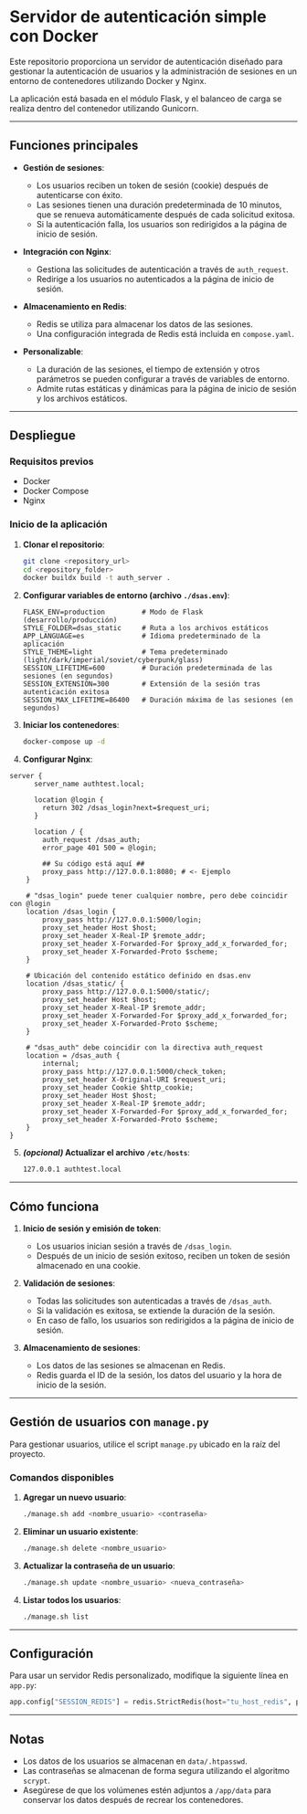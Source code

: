 # Servidor de autenticación simple con Docker

Este repositorio proporciona un servidor de autenticación diseñado para gestionar la autenticación de usuarios y la administración de sesiones en un entorno de contenedores utilizando Docker y Nginx.

La aplicación está basada en el módulo Flask, y el balanceo de carga se realiza dentro del contenedor utilizando Gunicorn.

---

## Funciones principales

- **Gestión de sesiones**:
  - Los usuarios reciben un token de sesión (cookie) después de autenticarse con éxito.
  - Las sesiones tienen una duración predeterminada de 10 minutos, que se renueva automáticamente después de cada solicitud exitosa.
  - Si la autenticación falla, los usuarios son redirigidos a la página de inicio de sesión.

- **Integración con Nginx**:
  - Gestiona las solicitudes de autenticación a través de `auth_request`.
  - Redirige a los usuarios no autenticados a la página de inicio de sesión.

- **Almacenamiento en Redis**:
  - Redis se utiliza para almacenar los datos de las sesiones.
  - Una configuración integrada de Redis está incluida en `compose.yaml`.

- **Personalizable**:
  - La duración de las sesiones, el tiempo de extensión y otros parámetros se pueden configurar a través de variables de entorno.
  - Admite rutas estáticas y dinámicas para la página de inicio de sesión y los archivos estáticos.

---

## Despliegue

### Requisitos previos

- Docker
- Docker Compose
- Nginx

### Inicio de la aplicación

1. **Clonar el repositorio**:

   ```bash
   git clone <repository_url>
   cd <repository_folder>
   docker buildx build -t auth_server .
   ```

2. **Configurar variables de entorno (archivo `./dsas.env`)**:

   ```env
   FLASK_ENV=production         # Modo de Flask (desarrollo/producción)
   STYLE_FOLDER=dsas_static     # Ruta a los archivos estáticos
   APP_LANGUAGE=es              # Idioma predeterminado de la aplicación
   STYLE_THEME=light            # Tema predeterminado (light/dark/imperial/soviet/cyberpunk/glass)
   SESSION_LIFETIME=600         # Duración predeterminada de las sesiones (en segundos)
   SESSION_EXTENSION=300        # Extensión de la sesión tras autenticación exitosa
   SESSION_MAX_LIFETIME=86400   # Duración máxima de las sesiones (en segundos)
   ```

3. **Iniciar los contenedores**:

   ```bash
   docker-compose up -d
   ```

4. **Configurar Nginx**:

```nginx
server {
      server_name authtest.local;

      location @login {
        return 302 /dsas_login?next=$request_uri;
      }

      location / {
        auth_request /dsas_auth;
        error_page 401 500 = @login;

        ## Su código está aquí ##
        proxy_pass http://127.0.0.1:8080; # <- Ejemplo
    }

    # "dsas_login" puede tener cualquier nombre, pero debe coincidir con @login
    location /dsas_login {
        proxy_pass http://127.0.0.1:5000/login;
        proxy_set_header Host $host;
        proxy_set_header X-Real-IP $remote_addr;
        proxy_set_header X-Forwarded-For $proxy_add_x_forwarded_for;
        proxy_set_header X-Forwarded-Proto $scheme;
    }

    # Ubicación del contenido estático definido en dsas.env
    location /dsas_static/ {
        proxy_pass http://127.0.0.1:5000/static/;
        proxy_set_header Host $host;
        proxy_set_header X-Real-IP $remote_addr;
        proxy_set_header X-Forwarded-For $proxy_add_x_forwarded_for;
        proxy_set_header X-Forwarded-Proto $scheme;
    }

    # "dsas_auth" debe coincidir con la directiva auth_request
    location = /dsas_auth {
        internal;
        proxy_pass http://127.0.0.1:5000/check_token;
        proxy_set_header X-Original-URI $request_uri;
        proxy_set_header Cookie $http_cookie;
        proxy_set_header Host $host;
        proxy_set_header X-Real-IP $remote_addr;
        proxy_set_header X-Forwarded-For $proxy_add_x_forwarded_for;
        proxy_set_header X-Forwarded-Proto $scheme;
    }
}
```

5. **_(opcional)_ Actualizar el archivo `/etc/hosts`**:

   ```bash
   127.0.0.1 authtest.local
   ```

---

## Cómo funciona

1. **Inicio de sesión y emisión de token**:
   - Los usuarios inician sesión a través de `/dsas_login`.
   - Después de un inicio de sesión exitoso, reciben un token de sesión almacenado en una cookie.

2. **Validación de sesiones**:
   - Todas las solicitudes son autenticadas a través de `/dsas_auth`.
   - Si la validación es exitosa, se extiende la duración de la sesión.
   - En caso de fallo, los usuarios son redirigidos a la página de inicio de sesión.

3. **Almacenamiento de sesiones**:
   - Los datos de las sesiones se almacenan en Redis.
   - Redis guarda el ID de la sesión, los datos del usuario y la hora de inicio de la sesión.

---

## Gestión de usuarios con `manage.py`

Para gestionar usuarios, utilice el script `manage.py` ubicado en la raíz del proyecto.

### Comandos disponibles

1. **Agregar un nuevo usuario**:
   ```bash
   ./manage.sh add <nombre_usuario> <contraseña>
   ```

2. **Eliminar un usuario existente**:
   ```bash
   ./manage.sh delete <nombre_usuario>
   ```

3. **Actualizar la contraseña de un usuario**:
   ```bash
   ./manage.sh update <nombre_usuario> <nueva_contraseña>
   ```

4. **Listar todos los usuarios**:
   ```bash
   ./manage.sh list
   ```

---

## Configuración

Para usar un servidor Redis personalizado, modifique la siguiente línea en `app.py`:

```python
app.config["SESSION_REDIS"] = redis.StrictRedis(host="tu_host_redis", port=6379, decode_responses=True)
```

---

## Notas

- Los datos de los usuarios se almacenan en `data/.htpasswd`.
- Las contraseñas se almacenan de forma segura utilizando el algoritmo `scrypt`.
- Asegúrese de que los volúmenes estén adjuntos a `/app/data` para conservar los datos después de recrear los contenedores.